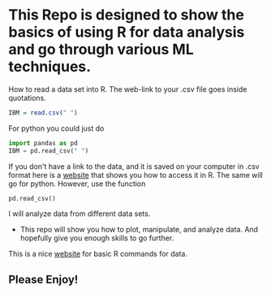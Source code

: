 # This Repo is designed to show the basics of using R for data analysis and go through various ML techniques.

How to read a data set into R. The web-link to your .csv file goes inside quotations.
```R
IBM = read.csv(" ")
```
For python you could just do
```Python
import pandas as pd
IBM = pd.read_csv(" ")
```

If you don't have a link to the data, and it is saved on your computer in .csv format
here is a [website](http://www.reed.edu/data-at-reed/resources/R/reading_and_writing.html) that shows you how to access it in R.
The same will go for python. However, use the function 
```Python
pd.read_csv()
```

I will analyze data from different data sets. 
- This repo will show you how to plot, manipulate, and analyze data. And hopefully give you enough skills to go further.

This is a nice [website](https://www.computerworld.com/article/2598083/application-development/app-development-beginner-s-guide-to-r-easy-ways-to-do-basic-data-analysis.html?page=2) for basic R commands for data.


## Please Enjoy!
